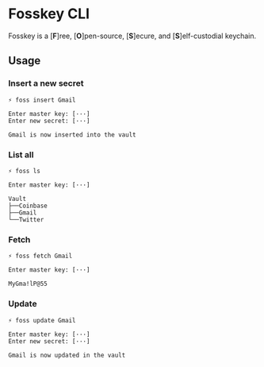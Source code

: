 # Fosskey CLI

Fosskey is a [**F**]ree, [**O**]pen-source, [**S**]ecure, and [**S**]elf-custodial keychain.

## Usage

### Insert a new secret

```
⚡ foss insert Gmail

Enter master key: [···]
Enter new secret: [···]

Gmail is now inserted into the vault
```

### List all

```
⚡ foss ls

Enter master key: [···]

Vault
├──Coinbase
├──Gmail
└──Twitter
```

### Fetch

```
⚡ foss fetch Gmail

Enter master key: [···]

MyGma!lP@55
```

### Update

```
⚡ foss update Gmail

Enter master key: [···]
Enter new secret: [···]

Gmail is now updated in the vault
```
